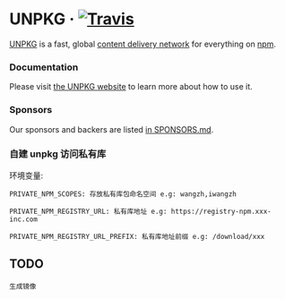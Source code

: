# UNPKG &middot; [![Travis][build-badge]][build]

[build-badge]: https://img.shields.io/travis/mjackson/unpkg/master.svg?style=flat-square
[build]: https://travis-ci.org/mjackson/unpkg

[UNPKG](https://unpkg.com) is a fast, global [content delivery network](https://en.wikipedia.org/wiki/Content_delivery_network) for everything on [npm](https://www.npmjs.com/).

### Documentation

Please visit [the UNPKG website](https://unpkg.com) to learn more about how to use it.

### Sponsors

Our sponsors and backers are listed [in SPONSORS.md](SPONSORS.md).

### 自建 unpkg 访问私有库

环境变量:

    PRIVATE_NPM_SCOPES: 存放私有库包命名空间 e.g: wangzh,iwangzh

    PRIVATE_NPM_REGISTRY_URL: 私有库地址 e.g: https://registry-npm.xxx-inc.com
    
    PRIVATE_NPM_REGISTRY_URL_PREFIX: 私有库地址前缀 e.g: /download/xxx

## TODO
    生成镜像
